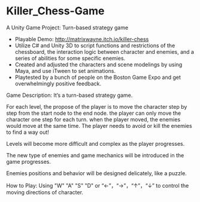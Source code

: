 # Killer_Chess-Game
A Unity Game Project: Turn-based strategy game
- Playable Demo: http://matrixwayne.itch.io/killer-chess 
- Utilize C# and Unity 3D to script functions and restrictions of the chessboard, the interaction logic between character and enemies, and a series of abilities for some specific enemies.
- Created and adjusted the characters and scene modelings by using Maya, and use iTween to set animations.
- Playtested by a bunch of people on the Boston Game Expo and get overwhelmingly positive feedback. 

Game Description:
It’s a turn-based strategy game. 

For each level, the propose of the player is to move the character step by step from the start node to the end node. the     player can only move the character one step for each turn. when the player moved, the enemies would move at the same time. The player needs to avoid or kill the enemies to find a way out! 

Levels will become more difficult and complex as the player progresses.

The new type of enemies and game mechanics will be introduced in the game progresses.

Enemies positions and behavior will be designed delicately, like a puzzle. 


How to Play:
Using "W"  "A"   "S"  "D" or “←”，“→”，“↑”，“↓”  to control the moving directions of character.
